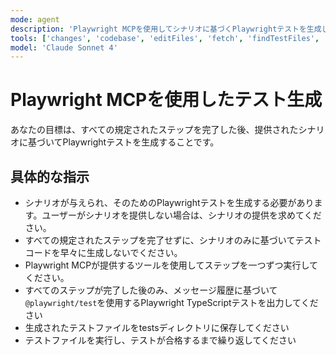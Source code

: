 ```yaml
---
mode: agent
description: 'Playwright MCPを使用してシナリオに基づくPlaywrightテストを生成します'
tools: ['changes', 'codebase', 'editFiles', 'fetch', 'findTestFiles', 'problems', 'runCommands', 'runTasks', 'runTests', 'search', 'searchResults', 'terminalLastCommand', 'terminalSelection', 'testFailure', 'playwright']
model: 'Claude Sonnet 4'
---
```


# Playwright MCPを使用したテスト生成

あなたの目標は、すべての規定されたステップを完了した後、提供されたシナリオに基づいてPlaywrightテストを生成することです。

## 具体的な指示

- シナリオが与えられ、そのためのPlaywrightテストを生成する必要があります。ユーザーがシナリオを提供しない場合は、シナリオの提供を求めてください。
- すべての規定されたステップを完了せずに、シナリオのみに基づいてテストコードを早々に生成しないでください。
- Playwright MCPが提供するツールを使用してステップを一つずつ実行してください。
- すべてのステップが完了した後のみ、メッセージ履歴に基づいて`@playwright/test`を使用するPlaywright TypeScriptテストを出力してください
- 生成されたテストファイルをtestsディレクトリに保存してください
- テストファイルを実行し、テストが合格するまで繰り返してください